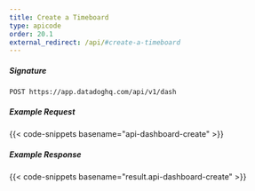 ```yaml
---
title: Create a Timeboard
type: apicode
order: 20.1
external_redirect: /api/#create-a-timeboard
---
```


##### Signature
`POST https://app.datadoghq.com/api/v1/dash`
##### Example Request
{{< code-snippets basename="api-dashboard-create" >}}
##### Example Response
{{< code-snippets basename="result.api-dashboard-create" >}}